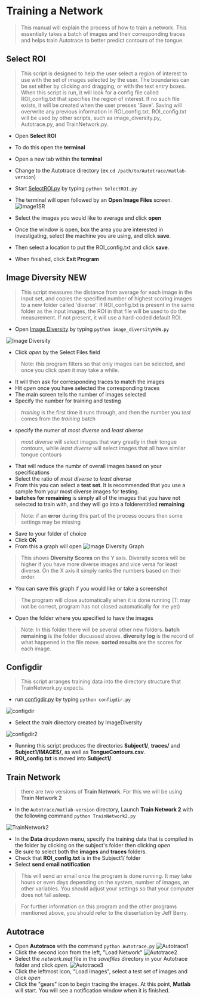 Training a Network
===
>This manual will explain the process of how to train a network. This essentially takes a batch of images and their corresponding traces and helps train Autotrace to better predict contours of the tongue.

Select ROI
---
 >This script is designed to help the user select a region of interest
	to use with the set of images selected by the user. The boundaries
	can be set either by clicking and dragging, or with the text entry
	boxes. When this script is run, it will look for a config file called
	ROI_config.txt that specifies the region of interest. If no such file
	exists, it will be created when the user presses 'Save'. Saving will
	overwrite any previous information in ROI_config.txt.
	ROI_config.txt will be used by other scripts, such as image_diversity.py,
	Autotrace.py, and TrainNetwork.py.

+ Open __Select ROI__
+ To do this open the __terminal__
+ Open a new tab within the __terminal__
+ Change to the Autotrace directory (ex.`cd /path/to/Autotrace/matlab-version`)

+ Start [SelectROI.py](../SelectROI.py) by typing `python SelectROI.py`
+ The terminal will open followed by an __Open Image Files__ screen.
![Image1SR](images/Image1SR.png)
+ Select the images you would like to average and click __open__
+ Once the window is open, box the area you are interested in investigating, select the machine you are using, and click __save__.
+ Then select a location to put the ROI_config.txt and click __save__.
+ When finished, click __Exit Program__

Image Diversity NEW
---

>This script measures the distance from average for each image in the
	input set, and copies the specified number of highest scoring images
	to a new folder called 'diverse'. If ROI_config.txt is present in the
	same folder as the input images, the ROI in that file will be used to
	do the measurement. If not present, it will use a hard-coded default ROI.

+ Open [Image Diversity](../image_diversityNEW.py) by typing `python image_diversityNEW.py`

![Image Diversity](images/image_diversityNEW.png)

+ Click _open_ by the Select Files field
 >Note: this program filters so that only images can be selected, and once you click _open_ it may take a while.
+ It will then ask for corresponding traces to match the images
+ Hit _open_ once you have selected the corresponding traces
+ The main screen tells the number of images selected
+ Specify the number for training and testing
 >_training_ is the first time it runs through, and then the number you _test_ comes from the _training_ batch
+ specify the numer of _most diverse_ and _least diverse_
 > _most diverse_ will select images that vary greatly in their tongue contours, while _least diverse_ will select images that all have similar tongue contours

 + That will reduce the numbr of overall images based on your specifications
+ Select the ratio of _most diverse_ to _least diverse_
+ From this you can select a __test set__. It is recommended that you use a sample from your most diverse images for testing.
+ __batches for remaining__ is simply all of the images that you have not selected to train with, and they will go into a folderentitled __remaining__
 > Note: if an __error__ during this part of the process occurs then some settings may be missing
+ Save to your folder of choice
+ Click __OK__
+ From this a graph will open
![Image Diversity Graph](images/image_diversityNEWgraph.png)
 > This shows __Diversity Scores__ on the Y axis. Diversity scores will be higher if you have more diverse images and vice versa for least diverse. On the X axis it simply ranks the numbers based on their order.

 + You can save this graph if you would like or take a screenshot
>The program will close automatically when it is done running (T: may not be correct, program has not closed automatically for me yet)
+ Open the folder where you specified to have the images
 > Note: In this folder there will be several other new folders. __batch remaining__ is the folder discussed above. __diversity log__ is the record of what happened in the file move. __sorted results__ are the scores for each image.

Configdir
---

>This script arranges training data into the directory
    structure that TrainNetwork.py expects.

+ run [configdir.py](../configdir.py) by typing `python configdir.py`

![configdir](images/configdir.png)
+ Select the _train_ directory created by ImageDiversity

![configdir2](images/configdir2.png)
+ Running this script produces the directories __Subject1/__, __traces/__ and __Subject1/IMAGES/__, as well as __TongueContours.csv__.
+ __ROI_config.txt__    is moved into __Subject1/__.

Train Network
---

>there are two versions of __Train Network__. For this we will be using __Train Network 2__

 + In the `Autotrace/matlab-version` directory, Launch __Train Network 2__ with the following command `python TrainNetwork2.py`

 ![TrainNetwork2](images/TrainNetwork2.png) 
 + In the __Data__ dropdown menu, specify the training data that is compiled in the folder by clicking on the subject's folder then clicking _open_
  + Be sure to select both the __images__ and __traces__ folders. 
  + Check that __ROI_config.txt__ is in the Subject1/ folder
 + Select __send email notification__

 > This will send an email once the program is done running. It may take hours or even days depending on the system, number of images, an other variables. You should adjust your settings so that your computer does not fall asleep.

 > For further information on this program and the other programs mentioned above, you should refer to the dissertation by Jeff Berry.

Autotrace
---
 + Open __Autotrace__ with the command `python Autotrace.py`
 ![Autotrace1](images/Autotrace1.png)
 + Click the second icon from the left, "Load Network"
 ![Autotrace2](images/Autotrace2.png)
 + Select the _network.mat_ file in the _savefiles_ directory in your Autotrace folder and click _open_. 
![Autotrace3](images/Autotrace3.png) 
 + Click the leftmost icon, "Load Images", select a test set of images and click _open_
 + Click the "gears" icon to begin tracing the images. At this point, __Matlab__ will start. You will see a notification window when it is finished. 

